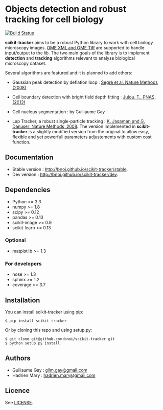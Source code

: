 # Objects detection and robust tracking for cell biology

[![Build Status](https://travis-ci.org/bnoi/scikit-tracker.png?branch=master)](https://travis-ci.org/bnoi/scikit-tracker)

**scikit-tracker** aims to be a robust Python library to work with cell biology microscopy images. [OME XML and OME Tiff](https://www.openmicroscopy.org/site/support/ome-model/ome-tiff/) are supported to handle input/output to the lib. The two main goals of the library is to implement **detection** and **tracking** algorithms relevant to analyse biological microscopy dataset.

Several algorithms are featured and it is planned to add others:

- Gaussian peak detection by deflation loop : [Segré et al. Nature Methods (2008)](http://www.nature.com/nmeth/journal/v5/n8/full/nmeth.1233.html)

- Cell boundary detection with bright field depth fitting : [Julou, T., PNAS, (2013)](http://www.pnas.org/content/early/2013/07/10/1301428110)

- Cell nucleus segmentation : by Guillaume Gay

- Lap Tracker, a robust single-particle tracking : [K. Jaqaman and G. Danuser, Nature Methods, 2008](http://www.nature.com/nmeth/journal/v5/n8/full/nmeth.1237.html). The version implemented in **scikit-tracker** is a slightly modified version from the original to allow easy, flexible and yet powerfull parameters adjustements with custom cost function.

## Documentation

- Stable version : http://bnoi.github.io/scikit-tracker/stable.
- Dev version : http://bnoi.github.io/scikit-tracker/dev.

## Dependencies

- Python >= 3.3
- numpy >= 1.8
- scipy >= 0.12
- pandas >= 0.13
- scikit-image >= 0.9
- scikit-learn >= 0.13

### Optional

- matplotlib >= 1.3

### For developers

- nose >= 1.3
- sphinx >= 1.2
- coverage >= 3.7

## Installation

You can install scikit-tracker using pip:

    $ pip install scikit-tracker

Or by cloning this repo and using setup.py:

    $ git clone git@github.com:bnoi/scikit-tracker.git
    $ python setup.py install

## Authors

- Guillaume Gay : gllm.gay@gmail.com
- Hadrien Mary : hadrien.mary@gmail.com

## Licence

See [LICENSE](LICENSE).



